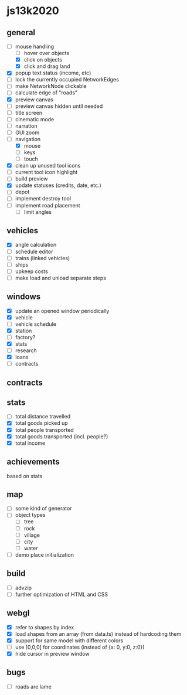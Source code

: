 # js13k2020

## general
- [ ] mouse handling
  - [ ] hover over objects
  - [x] click on objects
  - [x] click and drag land
- [x] popup text status (income, etc)
- [ ] lock the currently occupied NetworkEdges
- [ ] make NetworkNode clickable
- [ ] calculate edge of "roads"
- [x] preview canvas
- [ ] preview canvas hidden until needed
- [ ] title screen
- [ ] cinematic mode
- [ ] narration
- [ ] GUI zoom
- [ ] navigation
  - [x] mouse
  - [ ] keys
  - [ ] touch
- [x] clean up unused tool icons
- [ ] current tool icon highlight
- [ ] build preview
- [x] update statuses (credits, date, etc.)
- [ ] depot
- [ ] implement destroy tool
- [ ] implement road placement
  - [ ] limit angles

## vehicles
- [x] angle calculation
- [ ] schedule editor
- [ ] trains (linked vehicles)
- [ ] ships
- [ ] upkeep costs
- [ ] make load and unload separate steps

## windows
- [x] update an opened window periodically
- [x] vehicle
- [ ] vehicle schedule
- [x] station
- [ ] factory?
- [x] stats
- [ ] research
- [x] loans
- [ ] contracts

## contracts

## stats
- [ ] total distance travelled
- [x] total goods picked up
- [x] total people transported
- [x] total goods transported (incl. people?)
- [x] total income

## achievements
based on stats

## map
- [ ] some kind of generator
- [ ] object types
  - [ ] tree
  - [ ] rock
  - [ ] village
  - [ ] city
  - [ ] water
- [ ] demo place initialization

## build
- [ ] advzip
- [ ] further optimization of HTML and CSS

## webgl
- [x] refer to shapes by index
- [x] load shapes from an array (from data.ts) instead of hardcoding them
- [x] support for same model with different colors
- [ ] use [0,0,0] for coordinates (instead of {x: 0, y:0, z:0})
- [x] hide cursor in preview window

## bugs
- [ ] roads are lame
